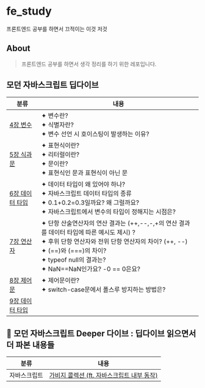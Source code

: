 # fe_study

프론트엔드 공부를 하면서 끄적이는 이것 저것

## About

> 프론트엔드 공부를 하면서 생각 정리를 하기 위한 레포입니다.

## 모던 자바스크립트 딥다이브

| 분류                                                                                                                   | 내용                                                                                                                                                                                                                                                    |
| ---------------------------------------------------------------------------------------------------------------------- | ------------------------------------------------------------------------------------------------------------------------------------------------------------------------------------------------------------------------------------------------------- |
| [4장 변수](https://github.com/Pyotato/fe_study/blob/main/modern_javascript_deep_dive/4_variable.md)                    | ✦ 변수란? <br/> ✦ 식별자란?<br/> ✦ 변수 선언 시 호이스팅이 발생하는 이유?                                                                                                                                                                               |
| [5장 식과 문](https://github.com/Pyotato/fe_study/blob/main/modern_javascript_deep_dive/5_expression_and_statement.md) | ✦ 표현식이란? <br/> ✦ 리터럴이란?<br/> ✦ 문이란? <br/> ✦ 표현식인 문과 표현식이 아닌 문                                                                                                                                                                 |
| [6장 데이터 타입](https://github.com/Pyotato/fe_study/blob/main/modern_javascript_deep_dive/6_data_type.md)            | ✦ 데이터 타입이 왜 있어야 하나? <br/> ✦ 자바스크립트 데이터 타입의 종류 <br/> ✦ 0.1+0.2=0.3일까요? 왜 그럴까요? <br/> ✦ 자바스크립트에서 변수의 타입이 정해지는 시점은?                                                                                 |
| [7장 연산자](https://github.com/Pyotato/fe_study/blob/main/modern_javascript_deep_dive/7_operator.md)                  | ✦ 단항 산술연산자의 연산 결과는 (++,--,-,+의 연산 결과를 데이터 타입에 따른 예시도 제시) ? <br/> ✦ 후위 단항 연산자와 전위 단항 연산자의 차이? (++, --) <br/> ✦ (==)와 (===)의 차이? <br/> ✦ typeof null의 결과는? <br/> ✦ NaN==NaN인가요? -0 == 0은요? |
| [8장 제어문](https://github.com/Pyotato/fe_study/blob/main/modern_javascript_deep_dive/8_control_flow_statement.md)    | ✦ 제어문이란? <br/> ✦ switch-case문에서 폴스루 방지하는 방법은?                                                                                                                                                                                         |
| [9장 데이터 타입](https://github.com/Pyotato/fe_study/blob/main/modern_javascript_deep_dive/9_data_type.md)            |                                                                                                                                                                                                                                                         |

## 🤿 모던 자바스크립트 Deeper 다이브 : 딥다이브 읽으면서 더 파본 내용들

| 분류         | 내용                                                                                                                                              |
| ------------ | ------------------------------------------------------------------------------------------------------------------------------------------------- |
| 자바스크립트 | [가비지 콜렉션 (ft. 자바스크립트 내부 동작)](https://github.com/Pyotato/fe_study/blob/main/modern_javascript_deeper_dive/1_garbage_collection.md) |
